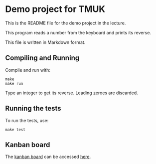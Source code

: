 
Demo project for TMUK
=====================

This is the README file for the demo project in the lecture.

This program reads a number from the keyboard
and prints its reverse.

This file is written in Markdown format.

## Compiling and Running

Compile and run with:

	make
	make run

Type an integer to get its reverse.
Leading zeroes are discarded.

## Running the tests

To run the tests, use:

	make test


## Kanban board

The [kanban board] can be accessed [here].

[kanban board]: https://github.com/users/mtaromi/projects/2
[here]:         https://github.com/users/mtaromi/projects/2

